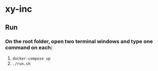 # xy-inc
## Run

### On the root folder, open two terminal windows and type one command on each:
1. `docker-compose up`
2. `./run.sh`

